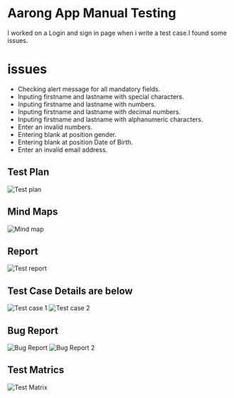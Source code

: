 
# Aarong App Manual Testing

I worked on a Login and sign in page when i write a test case.I found some issues.

# issues
* Checking alert message for all mandatory fields.
* Inputing firstname and lastname with special characters.
* Inputing firstname and lastname with numbers.
* Inputing firstname and lastname with decimal numbers.
* Inputing firstname and lastname with alphanumeric characters.
* Enter an invalid numbers.
* Entering blank at position gender.
* Entering blank at position Date of Birth.
* Enter an invalid email address.

## Test Plan
![Test plan](https://github.com/prantoahmed/Arrong_App_Manual_Test/assets/30936060/260a9679-2b4f-4a85-9e78-cdc5b7e2642a)

## Mind Maps
![Mind map](https://github.com/prantoahmed/Arrong_App_Manual_Test/assets/30936060/a1672786-bbfd-483b-a6e4-002d85bdc68c)

## Report
![Test report](https://github.com/prantoahmed/Arrong_App_Manual_Test/assets/30936060/a8ed077e-8946-4648-91ae-8c5712b99021)

## Test Case Details are below
![Test case 1](https://github.com/prantoahmed/Arrong_App_Manual_Test/assets/30936060/149e7e6e-4e2e-4781-9b7a-a9b88db570c7)
![Test case 2](https://github.com/prantoahmed/Arrong_App_Manual_Test/assets/30936060/f0420303-9072-4e6a-beac-9dfa17e23939)

## Bug Report
![Bug Report](https://github.com/prantoahmed/Arrong_App_Manual_Test/assets/30936060/3415522e-4788-4688-bd56-dcad674d4e05)
![Bug Report 2](https://github.com/prantoahmed/Arrong_App_Manual_Test/assets/30936060/f7afb1c6-e45d-4b05-8b88-f307e5b70291)

## Test Matrics
![Test Matrix](https://github.com/prantoahmed/Arrong_App_Manual_Test/assets/30936060/1132b4bf-e8d0-44fc-a116-a43604a9bc20)

